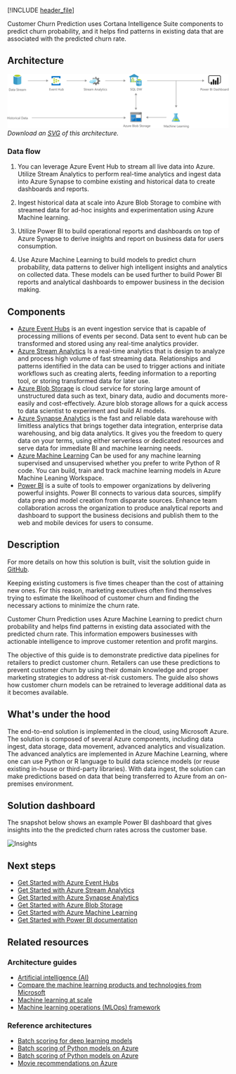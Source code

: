 [!INCLUDE [header_file](../../../includes/sol-idea-header.md)]

Customer Churn Prediction uses Cortana Intelligence Suite components to predict churn probability, and it helps find patterns in existing data that are associated with the predicted churn rate.

## Architecture

![Architecture Diagram](../media/customer-churn-prediction.png)
*Download an [SVG](../media/customer-churn-prediction.svg) of this architecture.*

### Data flow

1. You can leverage Azure Event Hub to stream all live data into Azure. Utilize Stream Analytics to perform real-time analytics and ingest data into Azure Synapse to combine existing and historical data to create dashboards and reports.

2. Ingest historical data at scale into Azure Blob Storage to combine with streamed data for ad-hoc insights and experimentation using Azure Machine learning.

3. Utilize Power BI to build operational reports and dashboards on top of Azure Synapse to derive insights and report on business data for users consumption.

4. Use Azure Machine Learning to build models to predict churn probability, data patterns to deliver high intelligent insights and analytics on collected data. These models can be used further to build Power BI reports and analytical dashboards to empower business in the decision making.

## Components

* [Azure Event Hubs](https://docs.microsoft.com/en-us/azure/event-hubs/event-hubs-about) is an event ingestion service that is capable of processing millions of events per second. Data sent to event hub can be transformed and stored using any real-time analytics provider.
* [Azure Stream Analytics](https://docs.microsoft.com/en-us/azure/stream-analytics/stream-analytics-introduction) Is a real-time analytics that is design to analyze and process high volume of fast streaming data. Relationships and patterns identified in the data can be used to trigger actions and initiate workflows such as creating alerts, feeding information to a reporting tool, or storing transformed data for later use.
* [Azure Blob Storage](https://azure.microsoft.com/en-us/services/storage/blobs/) is cloud service for storing large amount of unstructured data such as text, binary data, audio and documents more-easily and cost-effectively. Azure blob storage allows for a quick access to data scientist to experiment and build AI models.
* [Azure Synapse Analytics](https://azure.microsoft.com/en-us/services/synapse-analytics/) is the fast and reliable data warehouse with limitless analytics that brings together data integration, enterprise data warehousing, and big data analytics. It gives you the freedom to query data on your terms, using either serverless or dedicated resources and serve data for immediate BI and machine learning needs.
* [Azure Machine Learning](https://docs.microsoft.com/en-us/azure/machine-learning/) Can be used for any machine learning supervised and unsupervised whether you prefer to write Python of R code. You can build, train and track machine learning models in Azure Machine Leaning Workspace.
* [Power BI](https://powerbi.microsoft.com/en-us/) is a suite of tools to empower organizations by delivering powerful insights. Power BI connects to various data sources, simplify data prep and model creation from disparate sources. Enhance team collaboration across the organization to produce analytical reports and dashboard to support the business decisions and publish them to the web and mobile devices for users to consume.

## Description

For more details on how this solution is built, visit the solution guide in [GitHub](https://github.com/Azure/cortana-intelligence-churn-prediction-solution).

Keeping existing customers is five times cheaper than the cost of attaining new ones. For this reason, marketing executives often find themselves trying to estimate the likelihood of customer churn and finding the necessary actions to minimize the churn rate.

Customer Churn Prediction uses Azure Machine Learning to predict churn probability and helps find patterns in existing data associated with the predicted churn rate. This information empowers businesses with actionable intelligence to improve customer retention and profit margins.

The objective of this guide is to demonstrate predictive data pipelines for retailers to predict customer churn. Retailers can use these predictions to prevent customer churn by using their domain knowledge and proper marketing strategies to address at-risk customers. The guide also shows how customer churn models can be retrained to leverage additional data as it becomes available.

## What's under the hood

The end-to-end solution is implemented in the cloud, using Microsoft Azure. The solution is composed of several Azure components, including data ingest, data storage, data movement, advanced analytics and visualization. The advanced analytics are implemented in Azure Machine Learning, where one can use Python or R language to build data science models (or reuse existing in-house or third-party libraries). With data ingest, the solution can make predictions based on data that being transferred to Azure from an on-premises environment.

## Solution dashboard

The snapshot below shows an example Power BI dashboard that gives insights into the the predicted churn rates across the customer base.

![Insights](https://az712634.vo.msecnd.net/tutorials/Retail-Customer-Churn-Prediction/customer-churn-dashboard-2.png)

## Next steps

* [Get Started with Azure Event Hubs](/azure/event-hubs/event-hubs-about)
* [Get Started with Azure Stream Analytics](/azure/stream-analytics/stream-analytics-introduction)
* [Get Started with Azure Synapse Analytics](/azure/synapse-analytics/)
* [Get Started with Azure Blob Storage](/azure/storage/blobs/storage-blobs-introduction)
* [Get Started with Azure Machine Learning](/azure/machine-learning/)
* [Get Started with Power BI documentation](/power-bi/)

## Related resources

### Architecture guides

* [Artificial intelligence (AI)](/azure/architecture/data-guide/big-data/ai-overview)
* [Compare the machine learning products and technologies from Microsoft](/azure/architecture/data-guide/technology-choices/data-science-and-machine-learning)
* [Machine learning at scale](/azure/architecture/data-guide/big-data/machine-learning-at-scale)
* [Machine learning operations (MLOps) framework](/azure/architecture/example-scenario/mlops/mlops-technical-paper)

### Reference architectures

* [Batch scoring for deep learning models](/azure/architecture/reference-architectures/ai/batch-scoring-deep-learning)
* [Batch scoring of Python models on Azure](/azure/architecture/reference-architectures/ai/batch-scoring-python)
* [Batch scoring of Python models on Azure](/azure/architecture/reference-architectures/ai/speech-to-text-transcription-pipeline)
* [Movie recommendations on Azure](/azure/architecture/example-scenario/ai/movie-recommendations)
